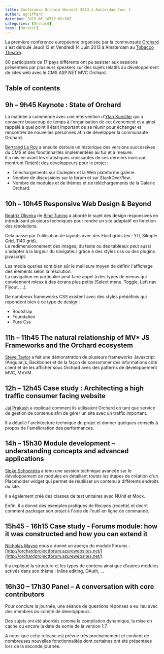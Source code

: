 ```yaml
---
title: Conférence Orchard Harvest 2013 à Amsterdam Jour 1
author: agriffard
datetime: 2013-06-18T12:00:00Z
categories: [Orchard]
tags: [Harvest]
---
```


La première conférence européenne organisée par la communauté [Orchard](http://orchardproject.fr/) s'est déroulé Jeudi 13 et Vendredi 14 Juin 2013 à Amsterdam au [Tobacco Theatre](http://tobacco.nl/engels/index.html).

80 participants de 17 pays différents ont pu assister aux sessions présentées par plusieurs speakers sur des sujets relatifs au développement de sites web avec le CMS ASP.NET MVC Orchard.

## Table of contents

## 9h – 9h45 Keynote : State of Orchard

La matinée a commencé avec une intervention d'[Ylan Kunstler](http://euro2013.orchardharvest.org/speaker/ylan-kunstler) qui a consacré beaucoup de temps à l'organisation de cet évènement et a ainsi rappelé à quel point il était important de se réunir pour échanger et rencontrer de nouvelles personnes afin de développer la communauté Orchard.

[Bertrand Le Roy](http://euro2013.orchardharvest.org/speaker/bertrand-le-roy) a ensuite déroulé un historique des versions successives du CMS et des fonctinnalités implémentées au fur et à mesure.  
Il a mis en avant les statistiques croissantes de ces derniers mois qui montrent l'intérêt des développeurs pour le projet :

- Téléchargements sur Codeplex et la Web plateforme galerie.
- Nombre de discussions sur le forum et sur StackOverflow.
- Nombre de modules et de thèmes et de téléchargements de la Galerie Orchard.

## 10h – 10h45 Responsive Web Design &amp; Beyond

[Beatriz Oliveira](http://euro2013.orchardharvest.org/speaker/beatriz-oliveira) de [Bind Tuning](http://bindtuning.com/cms/orchard/orchard-1) a abordé le sujet des design responsives en introduisant plusieurs techniques pour rendre un site adaptatif en fonction des résolutions.

Cela passe par l'utilisation de layouts avec des Fluid grids (ex : YU, Silmple Grid, 1140 grid).  
Le redimensionnement des images, du texte ou des tableaux peut aussi s'adapter à la largeur du navigateur grâce à des styles css ou des plugins javascript.

Les media queries sont bien sûr le meilleure moyen de définir l'affichage des éléments selon la résolution.  
La navigation en particulier peut faire appel à des types de menus qui conviennent mieux à des écrans plus petits (Select menu, Toggle, Left nav Flyout, …).

De nombreux frameworks CSS existent avec des styles prédéfinis qui répondent bien à ce type de design :

- Bootstrap
- Foundation
- Pure Css

## 11h – 11h45 The natural relationship of MV\* JS Frameworks and the Orchard ecosystem

[Steve Taylor](http://euro2013.orchardharvest.org/speaker/steve-taylor) a fait une démonstration de plusieurs frameworks Javascript (Angular.js, Backbone) et de la façon de consommer des informations côté client et de les afficher sous Orchard avec des patterns de développement MVC, MVVM.

## 12h – 12h45 Case study : Architecting a high traffic consumer facing website

[Jai Prakash](http://euro2013.orchardharvest.org/speaker/jai-prakash) a expliqué comment ils utilisaient Orchard en tant que service de gestion de contenus afin de gérer un site avec un traffic important.

Il a détaillé l'architecture technique du projet et donner quelques conseils à propos de l'amélioration des performances.

## 14h – 15h30 Module development – understanding concepts and advanced applications

[Sipke Schoorstra](http://euro2013.orchardharvest.org/speaker/sipke-schoorstra) a tenu une session technique avancée sur le développement de modules en détaillant toutes les étapes de création d'un Placeholder widget qui permet de réutiliser un contenu à différents endroits du site.

Il a également créé des classes de test unitaires avec NUnit et Mock.

Enfin, il a donné des exemples pratiques de Recipes (recette) et décrit comment packager son projet à l'aide de l'outil en ligne de commande.

## 15h45 – 16h15 Case study - Forums module: how it was constructed and how you can extend it

[Nicholas Mayne](http://euro2013.orchardharvest.org/speaker/nicholas-mayne) nous a donné un aperçu du module Forums : [http://orchardprojectforum.azurewebsites.net/](http://orchardprojectforum.azurewebsites.net/)

Il a expliqué la structure et les types de contenu ainsi que d'autres modules activés dans son thème : Inline editing, OAuth, …

## 16h30 – 17h30 Panel – A conversation with core contributors

Pour conclure la journée, une séance de questions réponses a eu lieu avec des membres du comité de développeurs.

Des sujets ont été abordés comme la compilation dynamique, la mise en cache ou encore la date de sortie de la version 1.7.

A noter que cette release est prévue très prochainement et contient de nombreuses nouvelles fonctionnalités dont certaines ont été présentées lors de la seconde journée.
